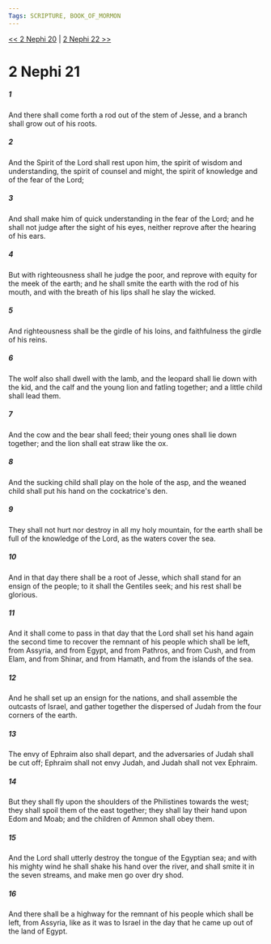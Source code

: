 ```yaml
---
Tags: SCRIPTURE, BOOK_OF_MORMON
---
```


[<< 2 Nephi 20](BOOK_OF_MORMON/02_2_Nephi/2_Nephi_20.md) | [2 Nephi 22 >>](BOOK_OF_MORMON/02_2_Nephi/2_Nephi_22.md)

# 2 Nephi 21

##### 1

And there shall come forth a rod out of the stem of Jesse, and a branch shall grow out of his roots.

##### 2

And the Spirit of the Lord shall rest upon him, the spirit of wisdom and understanding, the spirit of counsel and might, the spirit of knowledge and of the fear of the Lord;

##### 3

And shall make him of quick understanding in the fear of the Lord; and he shall not judge after the sight of his eyes, neither reprove after the hearing of his ears.

##### 4

But with righteousness shall he judge the poor, and reprove with equity for the meek of the earth; and he shall smite the earth with the rod of his mouth, and with the breath of his lips shall he slay the wicked.

##### 5

And righteousness shall be the girdle of his loins, and faithfulness the girdle of his reins.

##### 6

The wolf also shall dwell with the lamb, and the leopard shall lie down with the kid, and the calf and the young lion and fatling together; and a little child shall lead them.

##### 7

And the cow and the bear shall feed; their young ones shall lie down together; and the lion shall eat straw like the ox.

##### 8

And the sucking child shall play on the hole of the asp, and the weaned child shall put his hand on the cockatrice's den.

##### 9

They shall not hurt nor destroy in all my holy mountain, for the earth shall be full of the knowledge of the Lord, as the waters cover the sea.

##### 10

And in that day there shall be a root of Jesse, which shall stand for an ensign of the people; to it shall the Gentiles seek; and his rest shall be glorious.

##### 11

And it shall come to pass in that day that the Lord shall set his hand again the second time to recover the remnant of his people which shall be left, from Assyria, and from Egypt, and from Pathros, and from Cush, and from Elam, and from Shinar, and from Hamath, and from the islands of the sea.

##### 12

And he shall set up an ensign for the nations, and shall assemble the outcasts of Israel, and gather together the dispersed of Judah from the four corners of the earth.

##### 13

The envy of Ephraim also shall depart, and the adversaries of Judah shall be cut off; Ephraim shall not envy Judah, and Judah shall not vex Ephraim.

##### 14

But they shall fly upon the shoulders of the Philistines towards the west; they shall spoil them of the east together; they shall lay their hand upon Edom and Moab; and the children of Ammon shall obey them.

##### 15

And the Lord shall utterly destroy the tongue of the Egyptian sea; and with his mighty wind he shall shake his hand over the river, and shall smite it in the seven streams, and make men go over dry shod.

##### 16

And there shall be a highway for the remnant of his people which shall be left, from Assyria, like as it was to Israel in the day that he came up out of the land of Egypt.
